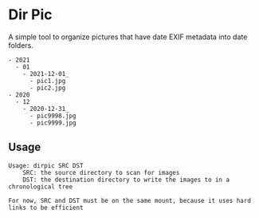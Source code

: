 # Dir Pic

A simple tool to organize pictures that have date EXIF metadata into date folders.

```
- 2021
  - 01
    - 2021-12-01_
      - pic1.jpg
      - pic2.jpg
- 2020
  - 12
    - 2020-12-31_
      - pic9998.jpg
      - pic9999.jpg
```

## Usage

```
Usage: dirpic SRC DST
	SRC: the source directory to scan for images
	DST: the destination directory to write the images to in a chronological tree

For now, SRC and DST must be on the same mount, because it uses hard links to be efficient
```
